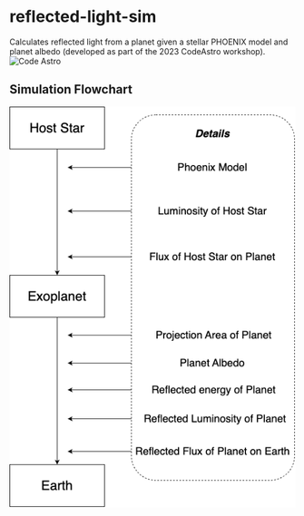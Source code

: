 # reflected-light-sim
Calculates reflected light from a planet given a stellar PHOENIX model and planet albedo (developed as part of the 2023 CodeAstro workshop).\
![Code Astro](https://img.shields.io/badge/Made%20at-Code/Astro-blueviolet.svg)
## Simulation Flowchart
![Flowchart](https://github.com/jlibermann/reflected-light-sim/blob/add-the-docs/codeastroflowchart.png)
